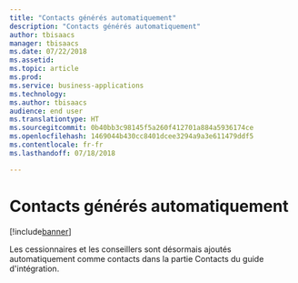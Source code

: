 ```yaml
---
title: "Contacts générés automatiquement"
description: "Contacts générés automatiquement"
author: tbisaacs
manager: tbisaacs
ms.date: 07/22/2018
ms.assetid: 
ms.topic: article
ms.prod: 
ms.service: business-applications
ms.technology: 
ms.author: tbisaacs
audience: end user
ms.translationtype: HT
ms.sourcegitcommit: 0b40bb3c98145f5a260f412701a884a5936174ce
ms.openlocfilehash: 1469044b430cc8401dcee3294a9a3e611479ddf5
ms.contentlocale: fr-fr
ms.lasthandoff: 07/18/2018

---
```

#  <a name="auto-generated-contacts"></a>Contacts générés automatiquement

[!include[banner](../../../includes/banner.md)]

Les cessionnaires et les conseillers sont désormais ajoutés automatiquement comme contacts dans la partie Contacts du guide d'intégration.

